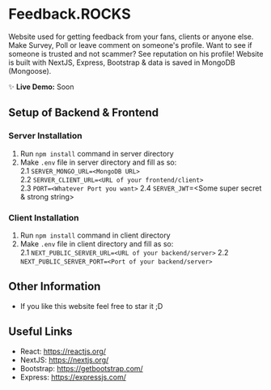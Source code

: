# Feedback.ROCKS

Website used for getting feedback from your fans, clients or anyone else. Make Survey, Poll or leave comment on someone's profile.
Want to see if someone is trusted and not scammer? See reputation on his profile!
Website is built with NextJS, Express, Bootstrap & data is saved in MongoDB (Mongoose).

✨ **Live Demo:** Soon

## Setup of Backend & Frontend
### Server Installation
1. Run `npm install` command in server directory
2. Make `.env` file in server directory and fill as so:  
2.1 `SERVER_MONGO_URL=<MongoDB URL>`  
2.2 `SERVER_CLIENT_URL=<URL of your frontend/client>`  
2.3 `PORT=<Whatever Port you want>`
2.4 `SERVER_JWT`=<Some super secret & strong string>

### Client Installation
1. Run `npm install` command in client directory
2. Make `.env` file in client directory and fill as so:  
2.1 `NEXT_PUBLIC_SERVER_URL=<URL of your backend/server>`
2.2 `NEXT_PUBLIC_SERVER_PORT=<Port of your backend/server>`

## Other Information
 - If you like this website feel free to star it ;D

## Useful Links
- React: https://reactjs.org/
- NextJS: https://nextjs.org/
- Bootstrap: https://getbootstrap.com/
- Express: https://expressjs.com/
